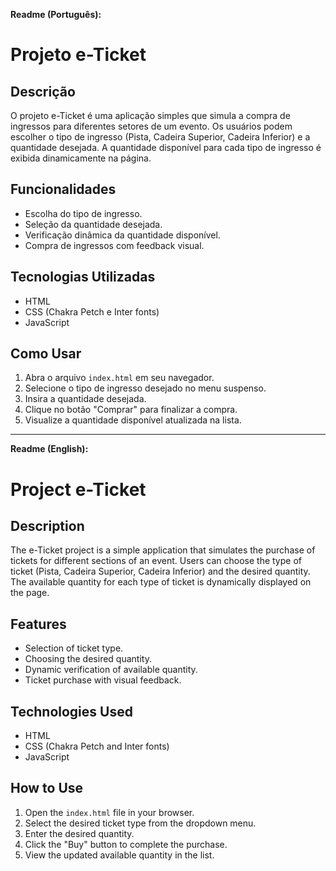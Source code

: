 **Readme (Português):**

# Projeto e-Ticket

## Descrição
O projeto e-Ticket é uma aplicação simples que simula a compra de ingressos para diferentes setores de um evento. Os usuários podem escolher o tipo de ingresso (Pista, Cadeira Superior, Cadeira Inferior) e a quantidade desejada. A quantidade disponível para cada tipo de ingresso é exibida dinamicamente na página.

## Funcionalidades
- Escolha do tipo de ingresso.
- Seleção da quantidade desejada.
- Verificação dinâmica da quantidade disponível.
- Compra de ingressos com feedback visual.

## Tecnologias Utilizadas
- HTML
- CSS (Chakra Petch e Inter fonts)
- JavaScript

## Como Usar
1. Abra o arquivo `index.html` em seu navegador.
2. Selecione o tipo de ingresso desejado no menu suspenso.
3. Insira a quantidade desejada.
4. Clique no botão "Comprar" para finalizar a compra.
5. Visualize a quantidade disponível atualizada na lista.

---

**Readme (English):**

# Project e-Ticket

## Description
The e-Ticket project is a simple application that simulates the purchase of tickets for different sections of an event. Users can choose the type of ticket (Pista, Cadeira Superior, Cadeira Inferior) and the desired quantity. The available quantity for each type of ticket is dynamically displayed on the page.

## Features
- Selection of ticket type.
- Choosing the desired quantity.
- Dynamic verification of available quantity.
- Ticket purchase with visual feedback.

## Technologies Used
- HTML
- CSS (Chakra Petch and Inter fonts)
- JavaScript

## How to Use
1. Open the `index.html` file in your browser.
2. Select the desired ticket type from the dropdown menu.
3. Enter the desired quantity.
4. Click the "Buy" button to complete the purchase.
5. View the updated available quantity in the list.
